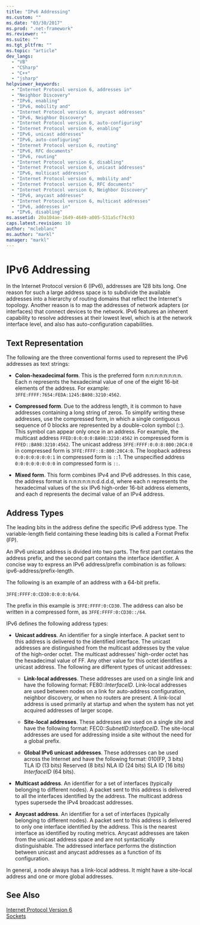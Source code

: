 ```yaml
---
title: "IPv6 Addressing"
ms.custom: ""
ms.date: "03/30/2017"
ms.prod: ".net-framework"
ms.reviewer: ""
ms.suite: ""
ms.tgt_pltfrm: ""
ms.topic: "article"
dev_langs: 
  - "VB"
  - "CSharp"
  - "C++"
  - "jsharp"
helpviewer_keywords: 
  - "Internet Protocol version 6, addresses in"
  - "Neighbor Discovery"
  - "IPv6, enabling"
  - "IPv6, mobility and"
  - "Internet Protocol version 6, anycast addresses"
  - "IPv6, Neighbor Discovery"
  - "Internet Protocol version 6, auto-configuring"
  - "Internet Protocol version 6, enabling"
  - "IPv6, unicast addresses"
  - "IPv6, auto-configuring"
  - "Internet Protocol version 6, routing"
  - "IPv6, RFC documents"
  - "IPv6, routing"
  - "Internet Protocol version 6, disabling"
  - "Internet Protocol version 6, unicast addresses"
  - "IPv6, multicast addresses"
  - "Internet Protocol version 6, mobility and"
  - "Internet Protocol version 6, RFC documents"
  - "Internet Protocol version 6, Neighbor Discovery"
  - "IPv6, anycast addresses"
  - "Internet Protocol version 6, multicast addresses"
  - "IPv6, addresses in"
  - "IPv6, disabling"
ms.assetid: 20a104ae-1649-4649-a005-531a5cf74c93
caps.latest.revision: 10
author: "mcleblanc"
ms.author: "markl"
manager: "markl"
---
```

# IPv6 Addressing
In the Internet Protocol version 6 (IPv6), addresses are 128 bits long. One reason for such a large address space is to subdivide the available addresses into a hierarchy of routing domains that reflect the Internet's topology. Another reason is to map the addresses of network adapters (or interfaces) that connect devices to the network. IPv6 features an inherent capability to resolve addresses at their lowest level, which is at the network interface level, and also has auto-configuration capabilities.  
  
## Text Representation  
 The following are the three conventional forms used to represent the IPv6 addresses as text strings:  
  
-   **Colon-hexadecimal form**. This is the preferred form n:n:n:n:n:n:n:n. Each n represents the hexadecimal value of one of the eight 16-bit elements of the address. For example: `3FFE:FFFF:7654:FEDA:1245:BA98:3210:4562`.  
  
-   **Compressed form**. Due to the address length, it is common to have addresses containing a long string of zeros. To simplify writing these addresses, use the compressed form, in which a single contiguous sequence of 0 blocks are represented by a double-colon symbol (::). This symbol can appear only once in an address. For example, the multicast address `FFED:0:0:0:0:BA98:3210:4562` in compressed form is `FFED::BA98:3210:4562`. The unicast address `3FFE:FFFF:0:0:8:800:20C4:0` in compressed form is `3FFE:FFFF::8:800:20C4:0`. The loopback address `0:0:0:0:0:0:0:1` in compressed form is `::`1. The unspecified address `0:0:0:0:0:0:0:0` in compressed form is `::`.  
  
-   **Mixed form**. This form combines IPv4 and IPv6 addresses. In this case, the address format is n:n:n:n:n:n:d.d.d.d, where each n represents the hexadecimal values of the six IPv6 high-order 16-bit address elements, and each d represents the decimal value of an IPv4 address.  
  
## Address Types  
 The leading bits in the address define the specific IPv6 address type. The variable-length field containing these leading bits is called a Format Prefix (FP).  
  
 An IPv6 unicast address is divided into two parts. The first part contains the address prefix, and the second part contains the interface identifier. A concise way to express an IPv6 address/prefix combination is as follows: ipv6-address/prefix-length.  
  
 The following is an example of an address with a 64-bit prefix.  
  
 `3FFE:FFFF:0:CD30:0:0:0:0/64`.  
  
 The prefix in this example is `3FFE:FFFF:0:CD30`. The address can also be written in a compressed form, as `3FFE:FFFF:0:CD30::/64`.  
  
 IPv6 defines the following address types:  
  
-   **Unicast address**. An identifier for a single interface. A packet sent to this address is delivered to the identified interface. The unicast addresses are distinguished from the multicast addresses by the value of the high-order octet. The multicast addresses' high-order octet has the hexadecimal value of FF. Any other value for this octet identifies a unicast address. The following are different types of unicast addresses:  
  
    -   **Link-local addresses**. These addresses are used on a single link and have the following format: FE80::*InterfaceID*. Link-local addresses are used between nodes on a link for auto-address configuration, neighbor discovery, or when no routers are present. A link-local address is used primarily at startup and when the system has not yet acquired addresses of larger scope.  
  
    -   **Site-local addresses**. These addresses are used on a single site and have the following format: FEC0::*SubnetID*:*InterfaceID*. The site-local addresses are used for addressing inside a site without the need for a global prefix.  
  
    -   **Global IPv6 unicast addresses**. These addresses can be used across the Internet and have the following format: 010(FP, 3 bits) TLA ID (13 bits) Reserved (8 bits) NLA ID (24 bits) SLA ID (16 bits) *InterfaceID* (64 bits).  
  
-   **Multicast address**. An identifier for a set of interfaces (typically belonging to different nodes). A packet sent to this address is delivered to all the interfaces identified by the address. The multicast address types supersede the IPv4 broadcast addresses.  
  
-   **Anycast address**. An identifier for a set of interfaces (typically belonging to different nodes). A packet sent to this address is delivered to only one interface identified by the address. This is the nearest interface as identified by routing metrics. Anycast addresses are taken from the unicast address space and are not syntactically distinguishable. The addressed interface performs the distinction between unicast and anycast addresses as a function of its configuration.  
  
 In general, a node always has a link-local address. It might have a site-local address and one or more global addresses.  
  
## See Also  
 [Internet Protocol Version 6](../../../docs/framework/network-programming/internet-protocol-version-6.md)   
 [Sockets](../../../docs/framework/network-programming/sockets.md)
